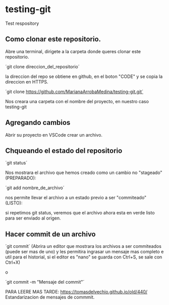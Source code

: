 # testing-git
Test respository

## Como clonar este repositorio.

Abre una terminal, dirigete a la carpeta donde queres clonar este repositorio.

´git clone direccion_del_repositorio´

la direccion del repo se obtiene en github, en el boton "CODE" y se copia la direccion en HTTPS.

´git clone https://github.com/MarianaArrobaMedina/testing-git.git´

Nos creara una carpeta con el nombre del proyecto, en nuestro caso testing-git

## Agregando cambios

Abrir su proyecto en VSCode crear un archivo.

## Chqueando el estado del repositorio

´git status´

Nos mostrara el archivo que hemos creado como un cambio no "stageado" (PREPARADO):

´git add nombre_de_archivo´

nos permite llevar el archivo a un estado previo a ser "commiteado" (LISTO):

si repetimos git status, veremos que el archivo ahora esta en verde listo para ser enviado al origen.

## Hacer commit de un archivo

´git commit´ (Abrira un editor que mostrara los archivos a ser commiteados (puede ser mas de uno) y les permitira ingrasar un mensaje mas completo e util para el historial, si el editor es "nano" se guarda con Ctrl+S, se sale con Ctrl+X)

o 

´git commit -m "Mensaje del commit"´

PARA LEERE MAS TARDE: https://tomasdelvechio.github.io/old/440/
Estandarizacion de mensajes de commmit.

